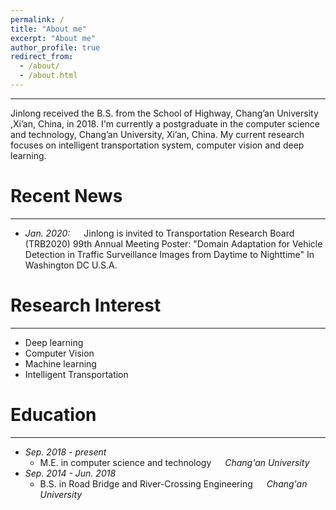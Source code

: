 ```yaml
---
permalink: /
title: "About me"
excerpt: "About me"
author_profile: true
redirect_from: 
  - /about/
  - /about.html
---
```

***
Jinlong received the B.S. from the School of Highway, Chang’an University ,Xi’an, China, in 2018. I'm currently a postgraduate in the computer science and technology, Chang’an University, Xi’an, China. My current research focuses on  intelligent transportation system, computer vision and deep learning.

Recent News
======
****
+ *Jan. 2020:* &emsp; Jinlong is invited to  Transportation Research Board (TRB2020) 99th Annual Meeting Poster: "Domain Adaptation for Vehicle Detection in Traffic Surveillance Images from Daytime to Nighttime" In Washington DC U.S.A.


Research Interest
======
***
+ Deep learning 
+ Computer Vision
+ Machine learning
+ Intelligent Transportation


Education
======
***
+ *Sep. 2018 - present* 
    + M.E. in computer science and technology &emsp;  *Chang'an University*
+ *Sep. 2014 - Jun. 2018* 
    + B.S. in Road Bridge and River-Crossing Engineering &emsp; *Chang'an University*
  



<!-- ![Chang'an University](/images/CHD.jpg) -->


<!-- ![me](/images/profile.png) -->

